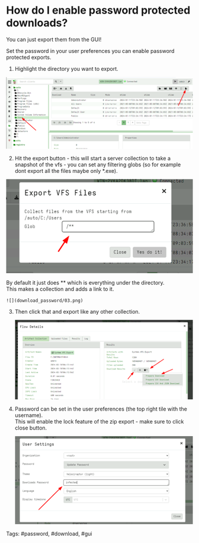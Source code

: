 # How do I enable password protected downloads?

You can just export them from the GUI!   

Set the password in your user preferences you can enable password protected exports.   

1. Highlight the directory you want to export.  

  ![](download_password/01.png)

2. Hit the export button - this will start a server collection to take a snapshot of the vfs - you can set any filtering globs (so for example dont export all the files maybe only *.exe).   

  ![](download_password/02.png)

By default it just does ** which is everything under the directory.  
This makes a collection and adds a link to it.

    ![](download_password/03.png)

3. Then click that and export like any other collection.  

    ![](download_password/04.png)

4. Password can be set in the user preferences (the top right tile with the username).  
This will enable the lock feature of the zip export - make sure to click close button.

    ![](download_password/05.png)


Tags: #password, #download, #gui
